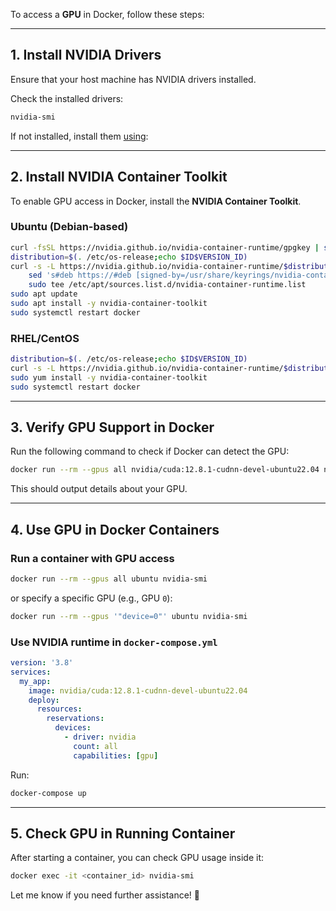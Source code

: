 To access a **GPU** in Docker, follow these steps:

---

## **1. Install NVIDIA Drivers**
Ensure that your host machine has NVIDIA drivers installed.

Check the installed drivers:
```bash
nvidia-smi
```
If not installed, install them [using](https://github.com/jahangir842/linux-notes/blob/main/drivers/ubuntu/nvidia-graphics-drivers.md):

---

## **2. Install NVIDIA Container Toolkit**
To enable GPU access in Docker, install the **NVIDIA Container Toolkit**.

### **Ubuntu (Debian-based)**
```bash
curl -fsSL https://nvidia.github.io/nvidia-container-runtime/gpgkey | sudo gpg --dearmor -o /usr/share/keyrings/nvidia-container-runtime-keyring.gpg
distribution=$(. /etc/os-release;echo $ID$VERSION_ID)
curl -s -L https://nvidia.github.io/nvidia-container-runtime/$distribution/nvidia-container-runtime.list | \
    sed 's#deb https://#deb [signed-by=/usr/share/keyrings/nvidia-container-runtime-keyring.gpg] https://#' | \
    sudo tee /etc/apt/sources.list.d/nvidia-container-runtime.list
sudo apt update
sudo apt install -y nvidia-container-toolkit
sudo systemctl restart docker
```

### **RHEL/CentOS**
```bash
distribution=$(. /etc/os-release;echo $ID$VERSION_ID)
curl -s -L https://nvidia.github.io/nvidia-container-runtime/$distribution/nvidia-container-runtime.repo | sudo tee /etc/yum.repos.d/nvidia-container-runtime.repo
sudo yum install -y nvidia-container-toolkit
sudo systemctl restart docker
```

---

## **3. Verify GPU Support in Docker**
Run the following command to check if Docker can detect the GPU:
```bash
docker run --rm --gpus all nvidia/cuda:12.8.1-cudnn-devel-ubuntu22.04 nvidia-smi
```
This should output details about your GPU.

---

## **4. Use GPU in Docker Containers**
### **Run a container with GPU access**
```bash
docker run --rm --gpus all ubuntu nvidia-smi
```
or specify a specific GPU (e.g., GPU `0`):
```bash
docker run --rm --gpus '"device=0"' ubuntu nvidia-smi
```

### **Use NVIDIA runtime in `docker-compose.yml`**
```yaml
version: '3.8'
services:
  my_app:
    image: nvidia/cuda:12.8.1-cudnn-devel-ubuntu22.04
    deploy:
      resources:
        reservations:
          devices:
            - driver: nvidia
              count: all
              capabilities: [gpu]
```
Run:
```bash
docker-compose up
```

---

## **5. Check GPU in Running Container**
After starting a container, you can check GPU usage inside it:
```bash
docker exec -it <container_id> nvidia-smi
```

Let me know if you need further assistance! 🚀
